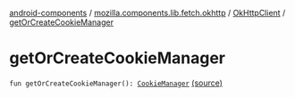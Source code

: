 [android-components](../../index.md) / [mozilla.components.lib.fetch.okhttp](../index.md) / [OkHttpClient](index.md) / [getOrCreateCookieManager](./get-or-create-cookie-manager.md)

# getOrCreateCookieManager

`fun getOrCreateCookieManager(): `[`CookieManager`](http://docs.oracle.com/javase/7/docs/api/java/net/CookieManager.html) [(source)](https://github.com/mozilla-mobile/android-components/blob/master/components/lib/fetch-okhttp/src/main/java/mozilla/components/lib/fetch/okhttp/OkHttpClient.kt#L57)
